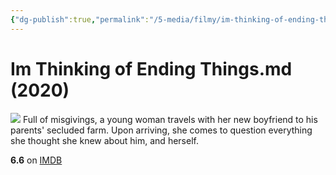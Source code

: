 ```yaml
---
{"dg-publish":true,"permalink":"/5-media/filmy/im-thinking-of-ending-things/","contentClasses":"movie","tags":["to-watch","фильм","#Drama","#Thriller"]}
---
```


# Im Thinking of Ending Things.md (2020)
![](https://m.media-amazon.com/images/M/MV5BNWMyZTA1MTItMzFhOS00NGY5LWJlZDMtMzczZmRjOThkMmViXkEyXkFqcGdeQXVyMjUxMTY3ODM@._V1_SX300.jpg)
Full of misgivings, a young woman travels with her new boyfriend to his parents' secluded farm. Upon arriving, she comes to question everything she thought she knew about him, and herself.

**6.6** on [IMDB](https://www.imdb.com/title/tt7939766)
